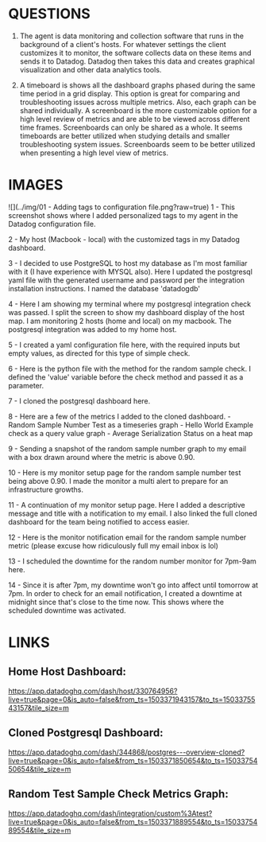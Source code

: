 # QUESTIONS
1. The agent is data monitoring and collection software that runs in the background of a client's hosts. For whatever settings the client customizes it to monitor, the software collects data on these items and sends it to Datadog. Datadog then takes this data and creates graphical visualization and other data analytics tools.

2. A timeboard is shows all the dashboard graphs phased during the same time period in a grid display. This option is great for comparing and troubleshooting issues across multiple metrics. Also, each graph can be shared individually. A screenboard is the more customizable option for a high level review of metrics and are able to be viewed across different time frames. Screenboards can only be shared as a whole. It seems timeboards are better utilized when studying details and smaller troubleshooting system issues. Screenboards seem to be better utilized when presenting a high level view of metrics.



# IMAGES
![](../img/01 - Adding tags to configuration file.png?raw=true)
1 - This screenshot shows where I added personalized tags to my agent in the Datadog configuration file.

2 - My host (Macbook - local) with the customized tags in my Datadog dashboard.

3 - I decided to use PostgreSQL to host my database as I'm most familiar with it (I have experience with MYSQL also). Here I updated the postgresql yaml file with the generated username and password per the integration installation instructions. I named the database 'datadogdb'

4 - Here I am showing my terminal where my postgresql integration check was passed. I split the screen to show my dashboard display of the host map. I am monitoring 2 hosts (home and local) on my macbook. The postgresql integration was added to my home host.

5 - I created a yaml configuration file here, with the required inputs but empty values, as directed for this type of simple check.

6 - Here is the python file with the method for the random sample check. I defined the 'value' variable before the check method and passed it as a parameter.

7 - I cloned the postgresql dashboard here.

8 - Here are a few of the metrics I added to the cloned dashboard. 
      - Random Sample Number Test as a timeseries graph
      - Hello World Example check as a query value graph
      - Average Serialization Status on a heat map

9 - Sending a snapshot of the random sample number graph to my email with a box drawn around where the metric is above 0.90.

10 - Here is my monitor setup page for the random sample number test being above 0.90. I made the monitor a multi alert to prepare for an infrastructure growths. 

11 - A continuation of my monitor setup page. Here I added a descriptive message and title with a notification to my email. I also linked the full cloned dashboard for the team being notified to access easier. 

12 - Here is the monitor notification email for the random sample number metric (please excuse how ridiculously full my email inbox is lol)

13 - I scheduled the downtime for the random number monitor for 7pm-9am here. 

14 - Since it is after 7pm, my downtime won't go into affect until tomorrow at 7pm. In order to check for an email notification, I created a downtime at midnight since that's close to the time now. This shows where the scheduled downtime was activated.



# LINKS

## Home Host Dashboard:
https://app.datadoghq.com/dash/host/330764956?live=true&page=0&is_auto=false&from_ts=1503371943157&to_ts=1503375543157&tile_size=m

## Cloned Postgresql Dashboard:
https://app.datadoghq.com/dash/344868/postgres---overview-cloned?live=true&page=0&is_auto=false&from_ts=1503371850654&to_ts=1503375450654&tile_size=m

## Random Test Sample Check Metrics Graph:
https://app.datadoghq.com/dash/integration/custom%3Atest?live=true&page=0&is_auto=false&from_ts=1503371889554&to_ts=1503375489554&tile_size=m
